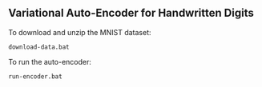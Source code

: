 Variational Auto-Encoder for Handwritten Digits
---

To download and unzip the MNIST dataset:

    download-data.bat

To run the auto-encoder:

    run-encoder.bat
